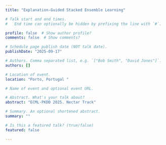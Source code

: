 ```yaml
---
title: "Explanation-Guided Stacked Ensemble Learning"

# Talk start and end times.
#   End time can optionally be hidden by prefixing the line with `#`.

profile: false  # Show author profile?
comments: false  # Show comments?

# Schedule page publish date (NOT talk date).
publishDate: "2025-09-17"

# Authors. Comma separated list, e.g. `["Bob Smith", "David Jones"]`.
authors: []

# Location of event.
location: "Porto, Portugal "

# Name of event and optional event URL.

# Abstract. What's your talk about?
abstract: "ECML-PKDD 2025. Nectar Track"

# Summary. An optional shortened abstract.
summary: ""

# Is this a featured talk? (true/false)
featured: false

---
```



